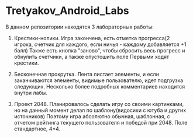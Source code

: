 # Tretyakov_Android_Labs
В данном репозитории находятся 3 лабораторных работы:

1. Крестики-нолики.
Игра закончена, есть отметка прогресса(2 игрока, счетчик для каждого, если ничья - каждому добавляется +1 балл)
Также есть кнопка "заново", чтобы сбросить весь прогресс и обнулить счетчики, а также опустошить поле
Первыми ходят крестики.

2. Бесконечная прокрутка.
Лента листает элементы, и если заканчиваются элементы, видимые пользователю, идет подгрузка следующих.
Несколько более подробных комментариев находится внутри лабы.

3. Проект 2048.
Планировалось сделать игру со своими картинками, но на данный момент делал по шаблону(видосики с ютуба и других источников)
Поэтому игра абсолютно обычная, шаблонная, с отчетом рейтинга текущего пользователя и победой при 2048.
Поле стандартное, 4*4.
